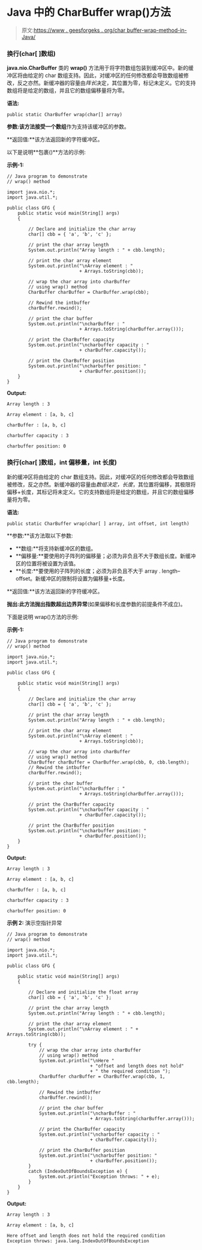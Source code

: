 # Java 中的 CharBuffer wrap()方法

> 原文:[https://www . geesforgeks . org/char buffer-wrap-method-in-Java/](https://www.geeksforgeeks.org/charbuffer-wrap-method-in-java/)

### 换行(char[ ]数组)

**java.nio.CharBuffer** 类的 **wrap()** 方法用于将字符数组包装到缓冲区中。新的缓冲区将由给定的 char 数组支持。因此，对缓冲区的任何修改都会导致数组被修改，反之亦然。新缓冲器的容量由*阵长*决定，其位置为零，标记未定义。它的支持数组将是给定的数组，并且它的数组偏移量将为零。

**语法:**

```
public static CharBuffer wrap(char[] array)
```

**参数:**该方法接受一个**数组**作为支持该缓冲区的参数。

**返回值:**该方法返回新的字符缓冲区。

以下是说明**包裹()**方法的示例:

**示例-1:**

```
// Java program to demonstrate
// wrap() method

import java.nio.*;
import java.util.*;

public class GFG {
    public static void main(String[] args)
    {

        // Declare and initialize the char array
        char[] cbb = { 'a', 'b', 'c' };

        // print the char array length
        System.out.println("Array length : " + cbb.length);

        // print the char array element
        System.out.println("\nArray element : "
                           + Arrays.toString(cbb));

        // wrap the char array into charBuffer
        // using wrap() method
        CharBuffer charBuffer = CharBuffer.wrap(cbb);

        // Rewind the intbuffer
        charBuffer.rewind();

        // print the char buffer
        System.out.println("\ncharBuffer : "
                           + Arrays.toString(charBuffer.array()));

        // print the CharBuffer capacity
        System.out.println("\ncharbuffer capacity : "
                           + charBuffer.capacity());

        // print the CharBuffer position
        System.out.println("\ncharbuffer position: "
                           + charBuffer.position());
    }
}
```

**Output:**

```
Array length : 3

Array element : [a, b, c]

charBuffer : [a, b, c]

charbuffer capacity : 3

charbuffer position: 0

```

### 换行(char[ ]数组，int 偏移量，int 长度)

新的缓冲区将由给定的 char 数组支持。因此，对缓冲区的任何修改都会导致数组被修改，反之亦然。新缓冲器的容量由*数组决定，长度*，其位置将偏移，其极限将偏移+长度，其标记将未定义。它的支持数组将是给定的数组，并且它的数组偏移量将为零。

**语法:**

```
public static CharBuffer wrap(char[ ] array, int offset, int length)
```

**参数:**该方法取以下参数:

*   **数组:**将支持新缓冲区的数组。
*   **偏移量:**要使用的子阵列的偏移量；必须为非负且不大于数组长度。新缓冲区的位置将被设置为该值。
*   **长度:**要使用的子阵列的长度；必须为非负且不大于 array . length–offset。新缓冲区的限制将设置为偏移量+长度。

**返回值:**该方法返回新的字符缓冲区。

**抛出:**此方法抛出**指数超出边界异常**(如果偏移和长度参数的前提条件不成立)。

下面是说明 wrap()方法的示例:

**示例-1:**

```
// Java program to demonstrate
// wrap() method

import java.nio.*;
import java.util.*;

public class GFG {

    public static void main(String[] args)
    {

        // Declare and initialize the char array
        char[] cbb = { 'a', 'b', 'c' };

        // print the char array length
        System.out.println("Array length : " + cbb.length);

        // print the char array element
        System.out.println("\nArray element : "
                           + Arrays.toString(cbb));

        // wrap the char array into charBuffer
        // using wrap() method
        CharBuffer charBuffer = CharBuffer.wrap(cbb, 0, cbb.length);
        // Rewind the intbuffer
        charBuffer.rewind();

        // print the char buffer
        System.out.println("\ncharBuffer : "
                           + Arrays.toString(charBuffer.array()));

        // print the CharBuffer capacity
        System.out.println("\ncharbuffer capacity : "
                           + charBuffer.capacity());

        // print the CharBuffer position
        System.out.println("\ncharbuffer position: "
                           + charBuffer.position());
    }
}
```

**Output:**

```
Array length : 3

Array element : [a, b, c]

charBuffer : [a, b, c]

charbuffer capacity : 3

charbuffer position: 0

```

**示例 2:** 演示空指针异常

```
// Java program to demonstrate
// wrap() method

import java.nio.*;
import java.util.*;

public class GFG {

    public static void main(String[] args)
    {

        // Declare and initialize the float array
        char[] cbb = { 'a', 'b', 'c' };

        // print the char array length
        System.out.println("Array length : " + cbb.length);

        // print the char array element
        System.out.println("\nArray element : " + Arrays.toString(cbb));

        try {
            // wrap the char array into charBuffer
            // using wrap() method
            System.out.println("\nHere "
                               + "offset and length does not hold"
                               + " the required condition ");
            CharBuffer charBuffer = CharBuffer.wrap(cbb, 1, cbb.length);

            // Rewind the intbuffer
            charBuffer.rewind();

            // print the char buffer
            System.out.println("\ncharBuffer : "
                               + Arrays.toString(charBuffer.array()));

            // print the CharBuffer capacity
            System.out.println("\ncharbuffer capacity : "
                               + charBuffer.capacity());

            // print the CharBuffer position
            System.out.println("\ncharbuffer position: "
                               + charBuffer.position());
        }
        catch (IndexOutOfBoundsException e) {
            System.out.println("Exception throws: " + e);
        }
    }
}
```

**Output:**

```
Array length : 3

Array element : [a, b, c]

Here offset and length does not hold the required condition 
Exception throws: java.lang.IndexOutOfBoundsException

```